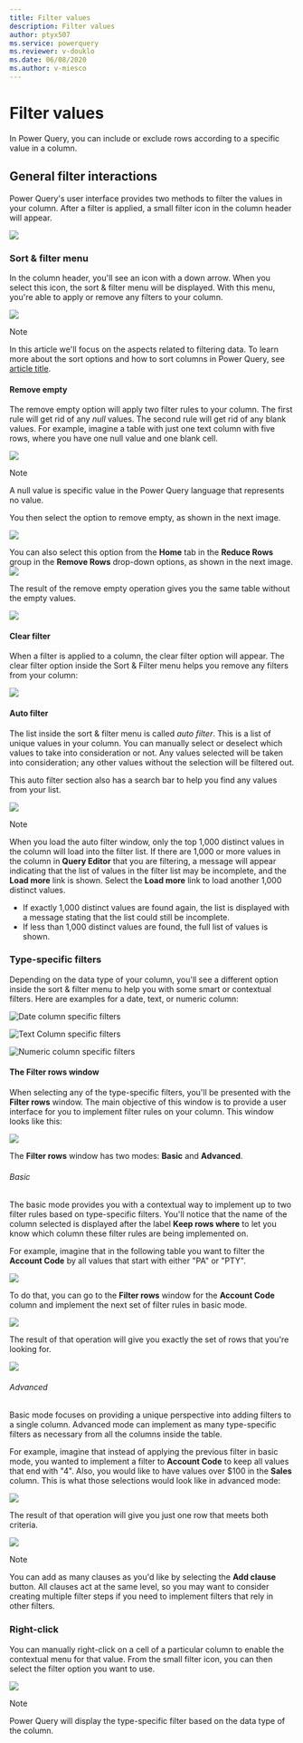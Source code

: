 ```yaml
---
title: Filter values
description: Filter values
author: ptyx507
ms.service: powerquery
ms.reviewer: v-douklo
ms.date: 06/08/2020
ms.author: v-miesco
---
```


# Filter values

In Power Query, you can include or exclude rows according to a specific value in a column. 

## General filter interactions

Power Query's user interface provides two methods to filter the values in your column. After a filter is applied, a small filter icon in the column header will appear.

![](images/me-filter-values-filter-icon.png)

### Sort & filter menu

In the column header, you'll see an icon with a down arrow. When you select this icon, the sort & filter menu will be displayed. With this menu, you're able to apply or remove any filters to your column.

![](images/me-filter-values-sort-filter-menu.png)

> [!Note] 
> In this article we'll focus on the aspects related to filtering data. To learn more about the sort options and how to sort columns in Power Query, see [article title](url).  

#### Remove empty

The remove empty option will apply two filter rules to your column. The first rule will get rid of any *null* values. The second rule will get rid of any blank values. For example, imagine a table with just one text column with five rows, where you have one null value and one blank cell.

![](images/me-filter-values-sample-for-empty-rows.png)

> [!Note]
> A null value is specific value in the Power Query language that represents no value.

You then select the option to remove empty, as shown in the next image.

![](images/me-filter-values-remove-empty.png)

You can also select this option from the **Home** tab in the **Reduce Rows** group in the **Remove Rows** drop-down options, as shown in the next image.
![](images/me-filter-values-remove-rows-empty.png)

The result of the remove empty operation gives you the same table without the empty values.

![](images/me-filter-values-after-remove-empty.png)

#### Clear filter

When a filter is applied to a column, the clear filter option will appear. The clear filter option inside the Sort & Filter menu helps you remove any filters from your column:

![](images/me-filter-values-clear-filter.png)

#### Auto filter

The list inside the sort & filter menu is called *auto filter*. This is a list of unique values in your column. You can manually select or deselect which values to take into consideration or not. Any values selected will be taken into consideration; any other values without the selection will be filtered out.

This auto filter section also has a search bar to help you find any values from your list.

![](images/me-filter-values-auto-filter-menu.png)

> [!Note] 
> When you load the auto filter window, only the top 1,000 distinct values in the column will load into the filter list. If there are 1,000 or more values in the column in **Query Editor** that you are filtering, a message will appear indicating that the list of values in the filter list may be incomplete, and the **Load more** link is shown. Select the **Load more** link to load another 1,000 distinct values.
>
> * If exactly 1,000 distinct values are found again, the list is displayed with a message stating that the list could still be incomplete.
> * If less than 1,000 distinct values are found, the full list of values is shown.

### Type-specific filters

Depending on the data type of your column, you'll see a different option inside the sort & filter menu to help you with some smart or contextual filters. Here are examples for a date, text, or numeric column:

![Date column specific filters](images/me-filter-values-date-column.png)

![Text Column specific filters](images/me-filter-values-text-column.png)

![Numeric column specific filters](images/me-filter-values-numeric-column.png)

#### The Filter rows window

When selecting any of the type-specific filters, you'll be presented with the **Filter rows** window. The main objective of this window is to provide a user interface for you to implement filter rules on your column. This window looks like this:

![](images/me-filter-values-filter-rows-window.png)

The **Filter rows** window has two modes: **Basic** and **Advanced**.

###### Basic

The basic mode provides you with a contextual way to implement up to two filter rules based on type-specific filters. You'll notice that the name of the column selected is displayed after the label **Keep rows where** to let you know which column these filter rules are being implemented on.

For example, imagine that in the following table you want to filter the **Account Code** by all values that start with either "PA" or "PTY".

![](images/me-filter-values-sample-table.png)

To do that, you can go to the **Filter rows** window for the **Account Code** column and implement the next set of filter rules in basic mode.

![](images/me-filter-values-filter-rows-window-basic-mode.png)

The result of that operation will give you exactly the set of rows that you're looking for.

![](images/me-filter-values-filter-rows-window-basic-mode-output.png)

###### Advanced

Basic mode focuses on providing a unique perspective into adding filters to a single column. Advanced mode can implement as many type-specific filters as necessary from all the columns inside the table.

For example, imagine that instead of applying the previous filter in basic mode, you wanted to implement a filter to **Account Code** to keep all values that end with "4". Also, you would like to have values over $100 in the **Sales** column. This is what those selections would look like in advanced mode:

![](images/me-filter-values-filter-rows-window-advanced-mode.png)

The result of that operation will give you just one row that meets both criteria.

![](images/me-filter-values-filter-rows-window-advanced-mode-output.png)

> [!Note]
> You can add as many clauses as you'd like by selecting the **Add clause** button. All clauses act at the same level, so you may want to consider creating multiple filter steps if you need to implement filters that rely in other filters.

### Right-click

You can manually right-click on a cell of a particular column to enable the contextual menu for that value. From the small filter icon, you can then select the filter option you want to use.

![](images/me-filter-values-right-click.png)

> [!Note]
> Power Query will display the type-specific filter based on the data type of the column.
